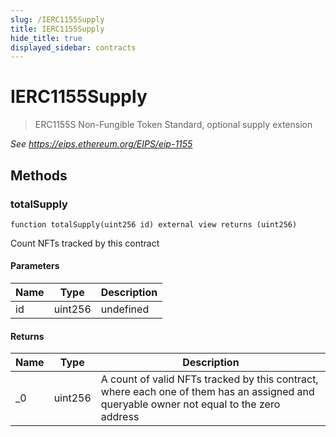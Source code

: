 ```yaml
---
slug: /IERC1155Supply
title: IERC1155Supply
hide_title: true
displayed_sidebar: contracts
---
```


# IERC1155Supply

> ERC1155S Non-Fungible Token Standard, optional supply extension

_See https://eips.ethereum.org/EIPS/eip-1155_

## Methods

### totalSupply

```solidity
function totalSupply(uint256 id) external view returns (uint256)
```

Count NFTs tracked by this contract

#### Parameters

| Name | Type    | Description |
| ---- | ------- | ----------- |
| id   | uint256 | undefined   |

#### Returns

| Name | Type    | Description                                                                                                                              |
| ---- | ------- | ---------------------------------------------------------------------------------------------------------------------------------------- |
| \_0  | uint256 | A count of valid NFTs tracked by this contract, where each one of them has an assigned and queryable owner not equal to the zero address |
